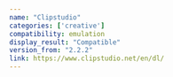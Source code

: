 ```yaml
---
name: "Clipstudio"
categories: ['creative']
compatibility: emulation
display_result: "Compatible"
version_from: "2.2.2"
link: https://www.clipstudio.net/en/dl/
---
```

